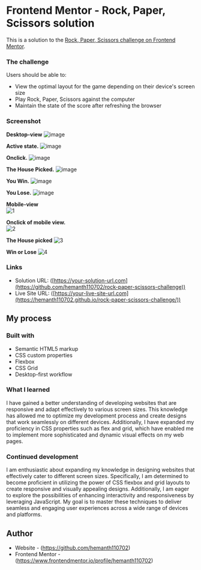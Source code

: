 # Frontend Mentor - Rock, Paper, Scissors solution

This is a solution to the [Rock, Paper, Scissors challenge on Frontend Mentor](https://www.frontendmentor.io/challenges/rock-paper-scissors-game-pTgwgvgH).

### The challenge

Users should be able to:

- View the optimal layout for the game depending on their device's screen size
- Play Rock, Paper, Scissors against the computer
- Maintain the state of the score after refreshing the browser 

### Screenshot
**Desktop-view**
![image](https://github.com/hemanth110702/rock-paper-scissors-challenge/assets/89832451/d9904e7b-dcc3-40da-a7ce-765d2a122f4b)

**Active state.**
![image](https://github.com/hemanth110702/rock-paper-scissors-challenge/assets/89832451/d8ffd55d-c54c-4bfb-95ea-47aaef11d25b)

**Onclick.**
![image](https://github.com/hemanth110702/rock-paper-scissors-challenge/assets/89832451/bf3cddc8-f2c8-49c0-9a35-c021187fd841)

**The House Picked.**
![image](https://github.com/hemanth110702/rock-paper-scissors-challenge/assets/89832451/aa4b9e37-7f09-4ccf-83c1-b75b527ff761)

**You Win.**
![image](https://github.com/hemanth110702/rock-paper-scissors-challenge/assets/89832451/1d4ba94f-ae47-45a1-aefd-9bcc7a092d14)

**You Lose.**
![image](https://github.com/hemanth110702/rock-paper-scissors-challenge/assets/89832451/b540b79c-fa8f-4bee-91f4-1b40591856be)

**Mobile-view**<br>
![1](https://github.com/hemanth110702/rock-paper-scissors-challenge/assets/89832451/7358e426-6c77-4f97-930c-2a01a2c64252)

**Onclick of mobile view.**<br>
![2](https://github.com/hemanth110702/rock-paper-scissors-challenge/assets/89832451/8c3348d1-de0a-469b-8044-feaeafaf5729)

**The House picked**
![3](https://github.com/hemanth110702/rock-paper-scissors-challenge/assets/89832451/3e6ba9c8-436f-4a91-93a2-24f17f5ec8af)

**Win or Lose**
![4](https://github.com/hemanth110702/rock-paper-scissors-challenge/assets/89832451/30966770-b3bc-4816-9079-2c7b172e98d9)


### Links

- Solution URL: ([https://your-solution-url.com](https://github.com/hemanth110702/rock-paper-scissors-challenge))
- Live Site URL: ([https://your-live-site-url.com](https://hemanth110702.github.io/rock-paper-scissors-challenge/))

## My process

### Built with

- Semantic HTML5 markup
- CSS custom properties
- Flexbox
- CSS Grid
- Desktop-first workflow

### What I learned

I have gained a better understanding of developing websites that are responsive and adapt effectively to various screen sizes. This knowledge has allowed me to optimize my development process and create designs that work seamlessly on different devices. Additionally, I have expanded my proficiency in CSS properties such as flex and grid, which have enabled me to implement more sophisticated and dynamic visual effects on my web pages.

### Continued development

I am enthusiastic about expanding my knowledge in designing websites that effectively cater to different screen sizes. Specifically, I am determined to become proficient in utilizing the power of CSS flexbox and grid layouts to create responsive and visually appealing designs. Additionally, I am eager to explore the possibilities of enhancing interactivity and responsiveness by leveraging JavaScript. My goal is to master these techniques to deliver seamless and engaging user experiences across a wide range of devices and platforms.

## Author

- Website - (https://github.com/hemanth110702)
- Frontend Mentor - (https://www.frontendmentor.io/profile/hemanth110702)


